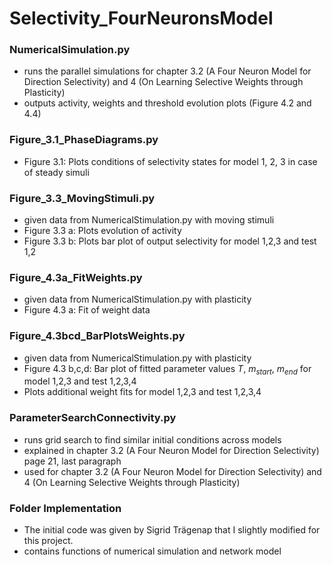 # Selectivity_FourNeuronsModel

### NumericalSimulation.py 
- runs the parallel simulations for chapter 3.2 (A Four Neuron Model for Direction Selectivity) and 4 (On Learning Selective Weights through Plasticity) 
- outputs activity, weights and threshold evolution plots (Figure 4.2 and 4.4)

### Figure_3.1_PhaseDiagrams.py
- Figure 3.1: Plots conditions of selectivity states for model 1, 2, 3 in case of steady simuli

### Figure_3.3_MovingStimuli.py
- given data from NumericalStimulation.py with moving stimuli
- Figure 3.3 a: Plots evolution of activity 
- Figure 3.3 b: Plots bar plot of output selectivity for model 1,2,3 and test 1,2

### Figure_4.3a_FitWeights.py
- given data from NumericalStimulation.py with plasticity
- Figure 4.3 a: Fit of weight data

### Figure_4.3bcd_BarPlotsWeights.py
- given data from NumericalStimulation.py with plasticity
- Figure 4.3 b,c,d: Bar plot of fitted parameter values $T$, $m_{start}$, $m_{end}$ for model 1,2,3 and test 1,2,3,4
- Plots additional weight fits for model 1,2,3 and test 1,2,3,4

### ParameterSearchConnectivity.py
- runs grid search to find similar initial conditions across models
- explained in chapter 3.2 (A Four Neuron Model for Direction Selectivity) page 21, last paragraph
- used for chapter 3.2 (A Four Neuron Model for Direction Selectivity) and 4 (On Learning Selective Weights through Plasticity) 

### Folder Implementation
- The initial code was given by Sigrid Trägenap that I slightly modified for this project.
- contains functions of numerical simulation and network model



